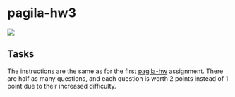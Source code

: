 # pagila-hw3
[![](https://github.com/mhourani23/pagila-hw3/workflows/tests/badge.svg)](https://github.com/mhourani23/pagila-hw3/actions?query=workflow%3Atests)

## Tasks

The instructions are the same as for the first [pagila-hw](https://github.com/mikeizbicki/pagila-hw) assignment.
There are half as many questions, and each question is worth 2 points instead of 1 point due to their increased difficulty.
